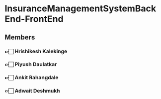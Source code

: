 # InsuranceManagementSystemBackEnd-FrontEnd
## Members
### 👉🏻 Hrishikesh Kalekinge
### 👉🏻 Piyush Daulatkar
### 👉🏻 Ankit Rahangdale
### 👉🏻 Adwait Deshmukh
